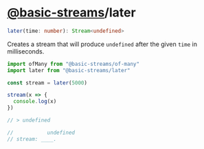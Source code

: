 # [@basic-streams](https://github.com/rpominov/basic-streams)/later

<!-- doc -->

```typescript
later(time: number): Stream<undefined>
```

Creates a stream that will produce `undefined` after the given `time` in
milliseconds.

```js
import ofMany from "@basic-streams/of-many"
import later from "@basic-streams/later"

const stream = later(5000)

stream(x => {
  console.log(x)
})

// > undefined

//           undefined
// stream: ____.
```

<!-- docstop -->
